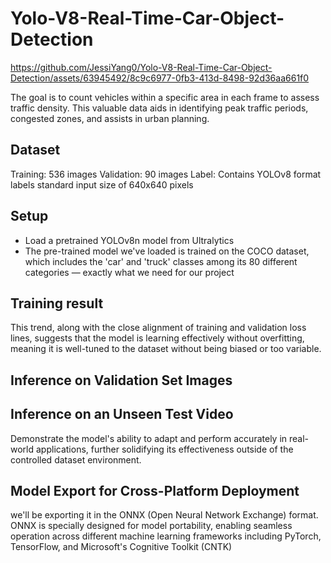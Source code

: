 # Yolo-V8-Real-Time-Car-Object-Detection


https://github.com/JessiYang0/Yolo-V8-Real-Time-Car-Object-Detection/assets/63945492/8c9c6977-0fb3-413d-8498-92d36aa661f0

The goal is to count vehicles within a specific area in each frame to assess traffic density. This valuable data aids in identifying peak traffic periods, congested zones, and assists in urban planning. 

## Dataset
Training: 536 images
Validation: 90 images
Label: Contains YOLOv8 format labels 
standard input size of 640x640 pixels

## Setup
* Load a pretrained YOLOv8n model from Ultralytics
* The pre-trained model we've loaded is trained on the COCO dataset, which includes the 'car' and 'truck' classes among its 80 different categories — exactly what we need for our project

## Training result
This trend, along with the close alignment of training and validation loss lines, suggests that the model is learning effectively without overfitting, meaning it is well-tuned to the dataset without being biased or too variable.

## Inference on Validation Set Images

## Inference on an Unseen Test Video
Demonstrate the model's ability to adapt and perform accurately in real-world applications, further solidifying its effectiveness outside of the controlled dataset environment.

## Model Export for Cross-Platform Deployment
we'll be exporting it in the ONNX (Open Neural Network Exchange) format. ONNX is specially designed for model portability, enabling seamless operation across different machine learning frameworks including PyTorch, TensorFlow, and Microsoft's Cognitive Toolkit (CNTK)
